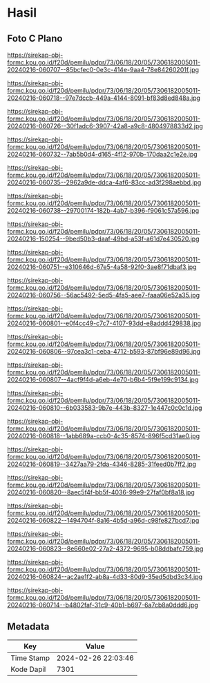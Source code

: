 # Hasil

## Foto C Plano

https://sirekap-obj-formc.kpu.go.id/f20d/pemilu/pdpr/73/06/18/20/05/7306182005011-20240216-060707--85bcfec0-0e3c-414e-9aa4-78e84260201f.jpg

https://sirekap-obj-formc.kpu.go.id/f20d/pemilu/pdpr/73/06/18/20/05/7306182005011-20240216-060718--97e7dccb-449a-4144-8091-bf83d8ed848a.jpg

https://sirekap-obj-formc.kpu.go.id/f20d/pemilu/pdpr/73/06/18/20/05/7306182005011-20240216-060726--30f1adc6-3907-42a8-a9c8-4804978833d2.jpg

https://sirekap-obj-formc.kpu.go.id/f20d/pemilu/pdpr/73/06/18/20/05/7306182005011-20240216-060732--7ab5b0d4-d165-4f12-970b-170daa2c1e2e.jpg

https://sirekap-obj-formc.kpu.go.id/f20d/pemilu/pdpr/73/06/18/20/05/7306182005011-20240216-060735--2962a9de-ddca-4af6-83cc-ad3f298aebbd.jpg

https://sirekap-obj-formc.kpu.go.id/f20d/pemilu/pdpr/73/06/18/20/05/7306182005011-20240216-060738--29700174-182b-4ab7-b396-f9061c57a596.jpg

https://sirekap-obj-formc.kpu.go.id/f20d/pemilu/pdpr/73/06/18/20/05/7306182005011-20240216-150254--9bed50b3-daaf-49bd-a53f-a61d7e430520.jpg

https://sirekap-obj-formc.kpu.go.id/f20d/pemilu/pdpr/73/06/18/20/05/7306182005011-20240216-060751--e310646d-67e5-4a58-92f0-3ae8f71dbaf3.jpg

https://sirekap-obj-formc.kpu.go.id/f20d/pemilu/pdpr/73/06/18/20/05/7306182005011-20240216-060756--56ac5492-5ed5-4fa5-aee7-faaa06e52a35.jpg

https://sirekap-obj-formc.kpu.go.id/f20d/pemilu/pdpr/73/06/18/20/05/7306182005011-20240216-060801--e0f4cc49-c7c7-4107-93dd-e8addd429838.jpg

https://sirekap-obj-formc.kpu.go.id/f20d/pemilu/pdpr/73/06/18/20/05/7306182005011-20240216-060806--97cea3c1-ceba-4712-b593-87bf96e89d96.jpg

https://sirekap-obj-formc.kpu.go.id/f20d/pemilu/pdpr/73/06/18/20/05/7306182005011-20240216-060807--4acf9f4d-a6eb-4e70-b6b4-5f9e199c9134.jpg

https://sirekap-obj-formc.kpu.go.id/f20d/pemilu/pdpr/73/06/18/20/05/7306182005011-20240216-060810--6b033583-9b7e-443b-8327-1e447c0c0c1d.jpg

https://sirekap-obj-formc.kpu.go.id/f20d/pemilu/pdpr/73/06/18/20/05/7306182005011-20240216-060818--1abb689a-ccb0-4c35-8574-896f5cd31ae0.jpg

https://sirekap-obj-formc.kpu.go.id/f20d/pemilu/pdpr/73/06/18/20/05/7306182005011-20240216-060819--3427aa79-2fda-4346-8285-31feed0b7ff2.jpg

https://sirekap-obj-formc.kpu.go.id/f20d/pemilu/pdpr/73/06/18/20/05/7306182005011-20240216-060820--8aec5f4f-bb5f-4036-99e9-27faf0bf8a18.jpg

https://sirekap-obj-formc.kpu.go.id/f20d/pemilu/pdpr/73/06/18/20/05/7306182005011-20240216-060822--1494704f-8a16-4b5d-a96d-c98fe827bcd7.jpg

https://sirekap-obj-formc.kpu.go.id/f20d/pemilu/pdpr/73/06/18/20/05/7306182005011-20240216-060823--8e660e02-27a2-4372-9695-b08ddbafc759.jpg

https://sirekap-obj-formc.kpu.go.id/f20d/pemilu/pdpr/73/06/18/20/05/7306182005011-20240216-060824--ac2ae1f2-ab8a-4d33-80d9-35ed5dbd3c34.jpg

https://sirekap-obj-formc.kpu.go.id/f20d/pemilu/pdpr/73/06/18/20/05/7306182005011-20240216-060714--b4802faf-31c9-40b1-b697-6a7cb8a0ddd6.jpg


## Metadata

| Key        | Value               |
| ---------- | ------------------- |
| Time Stamp | 2024-02-26 22:03:46 |
| Kode Dapil | 7301                |



